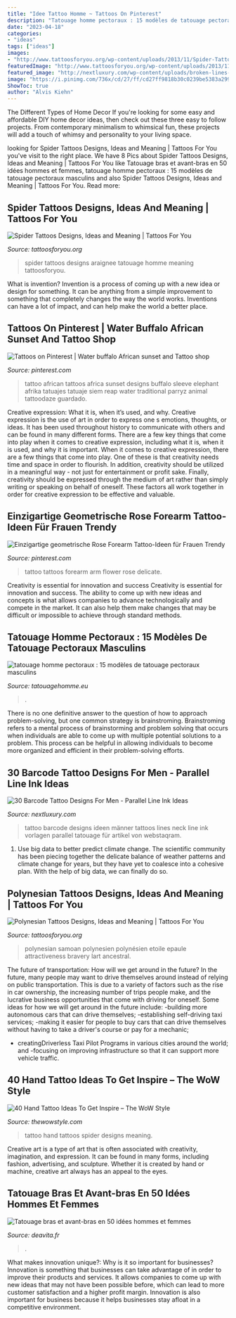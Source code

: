 ```yaml
---
title: "Idee Tattoo Homme ~ Tattoos On Pinterest"
description: "Tatouage homme pectoraux : 15 modèles de tatouage pectoraux masculins"
date: "2023-04-18"
categories:
- "ideas"
tags: ["ideas"]
images:
- "http://www.tattoosforyou.org/wp-content/uploads/2013/11/Spider-Tattoos-For-Men.jpg"
featuredImage: "http://www.tattoosforyou.org/wp-content/uploads/2013/11/Spider-Tattoos-For-Men.jpg"
featured_image: "http://nextluxury.com/wp-content/uploads/broken-lines-barcode-neck-tattoos-for-males.jpg"
image: "https://i.pinimg.com/736x/cd/27/ff/cd27ff9818b30c0239be5383a299c7e5--african-sunset-africa-tattoos.jpg"
ShowToc: true
author: "Alvis Kiehn"
---
```



The Different Types of Home Decor
If you're looking for some easy and affordable DIY home decor ideas, then check out these three easy to follow projects. From contemporary minimalism to whimsical fun, these projects will add a touch of whimsy and personality to your living space.

	

		
looking for Spider Tattoos Designs, Ideas and Meaning | Tattoos For You you've visit to the right place. We have 8 Pics about Spider Tattoos Designs, Ideas and Meaning | Tattoos For You like Tatouage bras et avant-bras en 50 idées hommes et femmes, tatouage homme pectoraux : 15 modèles de tatouage pectoraux masculins and also Spider Tattoos Designs, Ideas and Meaning | Tattoos For You. Read more:
		
    
## Spider Tattoos Designs, Ideas And Meaning | Tattoos For You

<img loading=lazy src="http://www.tattoosforyou.org/wp-content/uploads/2013/11/Spider-Tattoos-For-Men.jpg" onerror="this.onerror=null;this.src='https://tse3.mm.bing.net/th?id=OIP.c9n0QihhCfqlfgwYjSE1bwHaJ4&amp;pid=15.1';" alt="Spider Tattoos Designs, Ideas and Meaning | Tattoos For You">

_Source: tattoosforyou.org_

>spider tattoos designs araignee tatouage homme meaning tattoosforyou. 

	

What is invention?
Invention is a process of coming up with a new idea or design for something. It can be anything from a simple improvement to something that completely changes the way the world works. Inventions can have a lot of impact, and can help make the world a better place.

    
## Tattoos On Pinterest | Water Buffalo African Sunset And Tattoo Shop

<img loading=lazy src="https://i.pinimg.com/736x/cd/27/ff/cd27ff9818b30c0239be5383a299c7e5--african-sunset-africa-tattoos.jpg" onerror="this.onerror=null;this.src='https://tse4.mm.bing.net/th?id=OIP._x0I7EG7xhzWaHq52G9QCgHaKY&amp;pid=15.1';" alt="Tattoos on Pinterest | Water buffalo African sunset and Tattoo shop">

_Source: pinterest.com_

>tattoo african tattoos africa sunset designs buffalo sleeve elephant afrika tatuajes tatuaje siem reap water traditional parryz animal tattoodaze guardado. 

	

Creative expression: What it is, when it’s used, and why.
Creative expression is the use of art in order to express one s emotions, thoughts, or ideas. It has been used throughout history to communicate with others and can be found in many different forms. There are a few key things that come into play when it comes to creative expression, including what it is, when it is used, and why it is important.
When it comes to creative expression, there are a few things that come into play. One of these is that creativity needs time and space in order to flourish. In addition, creativity should be utilized in a meaningful way - not just for entertainment or profit sake. Finally, creativity should be expressed through the medium of art rather than simply writing or speaking on behalf of oneself. These factors all work together in order for creative expression to be effective and valuable.

    
## Einzigartige Geometrische Rose Forearm Tattoo-Ideen Für Frauen Trendy

<img loading=lazy src="https://i.pinimg.com/736x/ca/95/9a/ca959a97fc661b4e4430a223a3c0c593.jpg" onerror="this.onerror=null;this.src='https://tse3.mm.bing.net/th?id=OIP.ENcajTlotBcF1zL02-uWXAHaMm&amp;pid=15.1';" alt="Einzigartige geometrische Rose Forearm Tattoo-Ideen für Frauen Trendy">

_Source: pinterest.com_

>tattoo tattoos forearm arm flower rose delicate. 

	

Creativity is essential for innovation and success
Creativity is essential for innovation and success. The ability to come up with new ideas and concepts is what allows companies to advance technologically and compete in the market. It can also help them make changes that may be difficult or impossible to achieve through standard methods.

    
## Tatouage Homme Pectoraux : 15 Modèles De Tatouage Pectoraux Masculins

<img loading=lazy src="http://www.tatouagehomme.eu/wp-content/uploads/tatouage-homme-pectoraux-3.jpg" onerror="this.onerror=null;this.src='https://tse3.mm.bing.net/th?id=OIP.n6WrPT18Q4YjymrkO5Be6AHaJ4&amp;pid=15.1';" alt="tatouage homme pectoraux : 15 modèles de tatouage pectoraux masculins">

_Source: tatouagehomme.eu_

>. 

	

There is no one definitive answer to the question of how to approach problem-solving, but one common strategy is brainstroming. Brainstroming refers to a mental process of brainstorming and problem solving that occurs when individuals are able to come up with multiple potential solutions to a problem. This process can be helpful in allowing individuals to become more organized and efficient in their problem-solving efforts.

    
## 30 Barcode Tattoo Designs For Men - Parallel Line Ink Ideas

<img loading=lazy src="http://nextluxury.com/wp-content/uploads/broken-lines-barcode-neck-tattoos-for-males.jpg" onerror="this.onerror=null;this.src='https://tse4.mm.bing.net/th?id=OIP.rBX74V_ZAootohLKt2Y23wHaHa&amp;pid=15.1';" alt="30 Barcode Tattoo Designs For Men - Parallel Line Ink Ideas">

_Source: nextluxury.com_

>tattoo barcode designs ideen männer tattoos lines neck line ink vorlagen parallel tatouage für artikel von webstaqram. 

	

1. Use big data to better predict climate change. The scientific community has been piecing together the delicate balance of weather patterns and climate change for years, but they have yet to coalesce into a cohesive plan. With the help of big data, we can finally do so. 

    
## Polynesian Tattoos Designs, Ideas And Meaning | Tattoos For You

<img loading=lazy src="https://www.tattoosforyou.org/wp-content/uploads/2013/09/Polynesian-Tattoo-Sleeve.jpg" onerror="this.onerror=null;this.src='https://tse1.mm.bing.net/th?id=OIP.csjC-wmX9g3_aRCru8j1pwHaLH&amp;pid=15.1';" alt="Polynesian Tattoos Designs, Ideas and Meaning | Tattoos For You">

_Source: tattoosforyou.org_

>polynesian samoan polynesien polynésien etoile epaule attractiveness bravery lart ancestral. 

	

The future of transportation: How will we get around in the future?
In the future, many people may want to drive themselves around instead of relying on public transportation. This is due to a variety of factors such as the rise in car ownership, the increasing number of trips people make, and the lucrative business opportunities that come with driving for oneself. 
Some ideas for how we will get around in the future include: 
-building more autonomous cars that can drive themselves; 
-establishing self-driving taxi services; 
-making it easier for people to buy cars that can drive themselves without having to take a driver's course or pay for a mechanic; 
- creatingDriverless Taxi Pilot Programs in various cities around the world; and 
-focusing on improving infrastructure so that it can support more vehicle traffic.

    
## 40 Hand Tattoo Ideas To Get Inspire – The WoW Style

<img loading=lazy src="http://thewowstyle.com/wp-content/uploads/2015/02/hand-tattoo-designs-for-men-4.jpg" onerror="this.onerror=null;this.src='https://tse4.mm.bing.net/th?id=OIP.Af8OAFcYwkSYdz_2IFxgcQHaJ4&amp;pid=15.1';" alt="40 Hand Tattoo Ideas To Get Inspire – The WoW Style">

_Source: thewowstyle.com_

>tattoo hand tattoos spider designs meaning. 

	

Creative art is a type of art that is often associated with creativity, imagination, and expression. It can be found in many forms, including fashion, advertising, and sculpture. Whether it is created by hand or machine, creative art always has an appeal to the eyes.

    
## Tatouage Bras Et Avant-bras En 50 Idées Hommes Et Femmes

<img loading=lazy src="http://deavita.fr/wp-content/uploads/2015/02/idée-tatouage-avant-bras-femme-graphique-abstrait.jpg" onerror="this.onerror=null;this.src='https://tse4.mm.bing.net/th?id=OIP.d7asvtAPy9nN8BO5dbYfGAHaJ4&amp;pid=15.1';" alt="Tatouage bras et avant-bras en 50 idées hommes et femmes">

_Source: deavita.fr_

>. 

	

What makes innovation unique?: Why is it so important for businesses?
Innovation is something that businesses can take advantage of in order to improve their products and services. It allows companies to come up with new ideas that may not have been possible before, which can lead to more customer satisfaction and a higher profit margin. Innovation is also important for business because it helps businesses stay afloat in a competitive environment.

